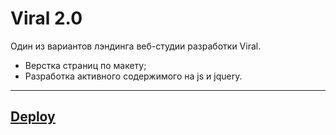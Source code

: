# Viral 2.0

Один из вариантов лэндинга веб-студии разработки Viral.

* Верстка страниц по макету;
* Разработка активного содержимого на js и jquery.

---

## [Deploy](https://indiel.github.io/Viral2.0/)
